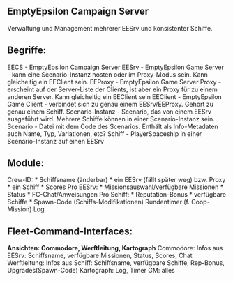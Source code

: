 EmptyEpsilon Campaign Server
---
Verwaltung und Management mehrerer EESrv und konsistenter Schiffe.


Begriffe:
---
EECS - EmptyEpsilon Campaign Server
EESrv - EmptyEpsilon Game Server - kann eine Scenario-Instanz hosten oder im Proxy-Modus sein. Kann gleicheitig ein EEClient sein.
EEProxy - EmptyEpsilon Game Server Proxy - erscheint auf der Server-Liste der Clients, ist aber ein Proxy für zu einem anderen Server. Kann gleicheitig ein EEClient sein
EEClient - EmptyEpsilon Game Client - verbindet sich zu genau einem EESrv/EEProxy. Gehört zu genau einem Schiff.
Scenario-Instanz - Scenario, das von einem EESrv ausgeführt wird. Mehrere Schiffe können in einer Scenario-Instanz sein.
Scenario - Datei mit dem Code des Scenarios. Enthält als Info-Metadaten auch Name, Typ, Variationen, etc?
Schiff - PlayerSpaceship in einer Scenario-Instanz auf einen EESrv


Module:
---
Crew-ID:
    * Schiffsname (änderbar)
    * ein EESrv (fällt später weg) bzw. Proxy
    * ein Schiff
    * Scores
Pro EESrv:
    * Missionsauswahl/verfügbare Missionen
    * Status
    * FC-Chat/Anweisungen
Pro Schiff:
    * Reputation-Bonus
    * verfügbare Schiffe
    * Spawn-Code (Schiffs-Modifikationen)
Rundentimer (f. Coop-Mission)
Log


Fleet-Command-Interfaces:
---
**Ansichten: Commodore, Werftleitung, Kartograph**
Commodore: Infos aus EESrv: Schiffsname, verfügbare Missionen, Status, Scores, Chat
Werftleitung: Infos aus Schiff: Schiffsname, verfügbare Schiffe, Rep-Bonus, Upgrades(Spawn-Code)
Kartograph: Log, Timer
GM: alles
